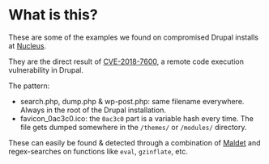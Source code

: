 # What is this?

These are some of the examples we found on compromised Drupal installs at [Nucleus](https://www.nucleus.be/en/).

They are the direct result of [CVE-2018-7600](https://www.drupal.org/sa-core-2018-002), a remote code execution vulnerability in Drupal.

The pattern:

- search.php, dump.php & wp-post.php: same filename everywhere. Always in the root of the Drupal installation.
- favicon_0ac3c0.ico: the `0ac3c0` part is a variable hash every time. The file gets dumped somewhere in the `/themes/` or `/modules/` directory.

These can easily be found & detected through a combination of [Maldet](https://www.rfxn.com/projects/linux-malware-detect/) and regex-searches on functions like `eval`, `gzinflate`, etc.
